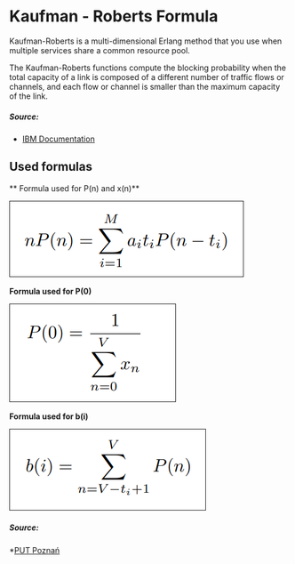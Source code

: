 # Kaufman - Roberts Formula
Kaufman-Roberts is a multi-dimensional Erlang method that you use when multiple services share a common resource pool.

The Kaufman-Roberts functions compute the blocking probability when the total capacity of a link is composed of a
different number of traffic flows or channels, and each flow or channel is smaller than the maximum capacity of the link.

##### Source:
* [IBM Documentation](https://www.ibm.com/docs/en/tnpm/1.4.4?topic=functions-kaufman-roberts-based)

## Used formulas

** Formula used for P(n) and x(n)**

<p float="left">
        <kbd>
<img src="/formulas/pn.png" border="1" alt="Alt"
        title="Title"  />
                </kbd>
</p>

**Formula used for P(0)**

<p float="left">
        <kbd>
<img src="formulas/p0.png" border="1" alt="Alt"
        title="Title"  />
                </kbd>
</p>

**Formula used for b(i)**

<p float="left">
        <kbd>
<img src="/formulas/bi.png" border="1" alt="Alt"
        title="Title"  />
                </kbd>
</p>

##### Source:
*[PUT Poznań](https://ekursy.put.poznan.pl/)

